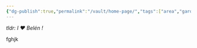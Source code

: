 ```yaml
---
{"dg-publish":true,"permalink":"/vault/home-page/","tags":["area","gardenEntry"],"created":"2024-12-21","updated":"2024-12-21"}
---
```



*tldr: I ❤️ Belén !*

fghjk


